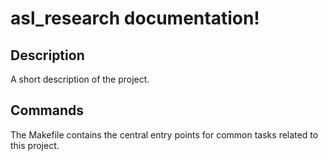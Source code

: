 # asl_research documentation!

## Description

A short description of the project.

## Commands

The Makefile contains the central entry points for common tasks related to this project.

